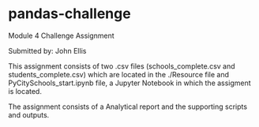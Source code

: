 # pandas-challenge
Module 4 Challenge Assignment

Submitted by: John Ellis

This assignment consists of two .csv files (schools_complete.csv and students_complete.csv) which are located in the ./Resource file and PyCitySchools_start.ipynb file, a Jupyter Notebook in which the assigment is located.

The assignment consists of a Analytical report and the supporting scripts and outputs. 